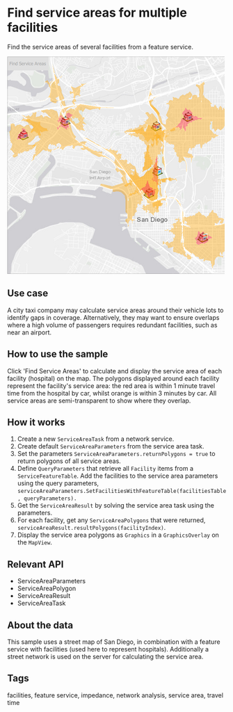 # Find service areas for multiple facilities

Find the service areas of several facilities from a feature service.

![](screenshot.png)

## Use case

A city taxi company may calculate service areas around their vehicle lots to identify gaps in coverage. Alternatively, they may want to ensure overlaps where a high volume of passengers requires redundant facilities, such as near an airport.

## How to use the sample

Click 'Find Service Areas' to calculate and display the service area of each facility (hospital) on the map. The polygons displayed around each facility represent the facility's service area: the red area is within 1 minute travel time from the hospital by car, whilst orange is within 3 minutes by car. All service areas are semi-transparent to show where they overlap.

## How it works

1. Create a new `ServiceAreaTask` from a network service.
2. Create default `ServiceAreaParameters` from the service area task.
3. Set the parameters `ServiceAreaParameters.returnPolygons = true` to return polygons of all service areas.
4. Define `QueryParameters` that retrieve all `Facility` items from a `ServiceFeatureTable`. Add the facilities to the service area parameters using the query parameters, `serviceAreaParameters.SetFacilitiesWithFeatureTable(facilitiesTable, queryParameters).`
5. Get the `ServiceAreaResult` by solving the service area task using the parameters.
6. For each facility, get any `ServiceAreaPolygons` that were returned, `serviceAreaResult.resultPolygons(facilityIndex)`.
7. Display the service area polygons as `Graphics` in a `GraphicsOverlay` on the `MapView`.

## Relevant API

 * ServiceAreaParameters
 * ServiceAreaPolygon
 * ServiceAreaResult
 * ServiceAreaTask

## About the data

This sample uses a street map of San Diego, in combination with a feature service with facilities (used here to represent hospitals). Additionally a street network is used on the server for calculating the service area.

## Tags

facilities, feature service, impedance, network analysis, service area, travel time